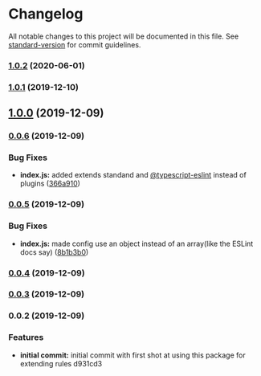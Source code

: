 # Changelog

All notable changes to this project will be documented in this file. See [standard-version](https://github.com/conventional-changelog/standard-version) for commit guidelines.

### [1.0.2](https://github.com/itmayziii/eslint-plugin-standard-typescript/compare/v1.0.1...v1.0.2) (2020-06-01)

### [1.0.1](https://github.com/itmayziii/eslint-plugin-standard-typescript/compare/v1.0.0...v1.0.1) (2019-12-10)

## [1.0.0](https://github.com/itmayziii/eslint-plugin-standard-typescript/compare/v0.0.6...v1.0.0) (2019-12-09)

### [0.0.6](https://github.com/itmayziii/eslint-plugin-standard-typescript/compare/v0.0.5...v0.0.6) (2019-12-09)


### Bug Fixes

* **index.js:** added extends standand and [@typescript-eslint](https://github.com/typescript-eslint) instead of plugins ([366a910](https://github.com/itmayziii/eslint-plugin-standard-typescript/commit/366a910484c4279ff356e3c905db4e50d8de5e33))

### [0.0.5](https://github.com/itmayziii/eslint-plugin-standard-typescript/compare/v0.0.4...v0.0.5) (2019-12-09)


### Bug Fixes

* **index.js:** made config use an object instead of an array(like the ESLint docs say) ([8b1b3b0](https://github.com/itmayziii/eslint-plugin-standard-typescript/commit/8b1b3b059c48e208798f83632b37ba7f639bdb2d))

### [0.0.4](https://github.com/itmayziii/eslint-plugin-standard-typescript/compare/v0.0.3...v0.0.4) (2019-12-09)

### [0.0.3](https://github.com/itmayziii/eslint-plugin-standard-typescript/compare/v0.0.2...v0.0.3) (2019-12-09)

### 0.0.2 (2019-12-09)


### Features

* **initial commit:** initial commit with first shot at using this package for extending rules d931cd3

